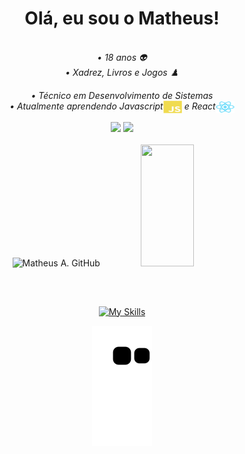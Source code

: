 <div align="center">
  <h1> Olá, eu sou o Matheus! </h1>
</div>

  <div align="center"> <br>
     <em> • 18 anos 👽 </em> <br>
     <em> • Xadrez, Livros e Jogos ♟️ </em>
     <p><em> • Técnico em Desenvolvimento de Sistemas </em> <br>
     <em> • Atualmente aprendendo Javascript<img align="center" alt="Rafa-javascript" height="20" width="30" src="https://raw.githubusercontent.com/devicons/devicon/master/icons/javascript/javascript-plain.svg"> e React<img align="center" alt="Rafa-React" height="20" width="30" src="https://raw.githubusercontent.com/devicons/devicon/master/icons/react/react-original.svg"> </em></p> 
  </div>
  
<div align="center" style="display: inline_block">
     <a href="https://www.instagram.com/m.athz/"><img src="https://img.shields.io/badge/Instagram-E4405F?style=for-the-badge&logo=instagram&logoColor=white"/></a>
     <a href="https://open.spotify.com/user/matheusamorimf?si=edf78970e28b4c25"><img src="https://img.shields.io/badge/Spotify-1ED760?&style=for-the-badge&logo=spotify&logoColor=white"/></a>
  <br><br>
</div>

<div align="center" style="display: inline_block, justify-content:center"> 
  
  <img width="49%" height="195px" src="https://github-readme-stats.vercel.app/api?username=maathzzz&show_icons=true&count_private=true&hide_border=true&theme=radical" alt="Matheus A. GitHub" /> 
  
  <img width="41%" height="195px" src="https://github-readme-stats.vercel.app/api/top-langs/?username=maathzzz&layout=compact&hide_border=true&theme=radical" />
  
</div>

##
<br>

<div align="center" style="display: inline_block">
  
  [![My Skills](https://skillicons.dev/icons?i=html,css,js,react,nodejs,vite,php,mysql,cs,github,vscode,visualstudio)](https://skillicons.dev)
  
</div>

<div align="center">
  
 ![Snake animation](https://github.com/maathzzz/maathzzz/blob/output/github-contribution-grid-snake.svg) 

</div>

##
 
